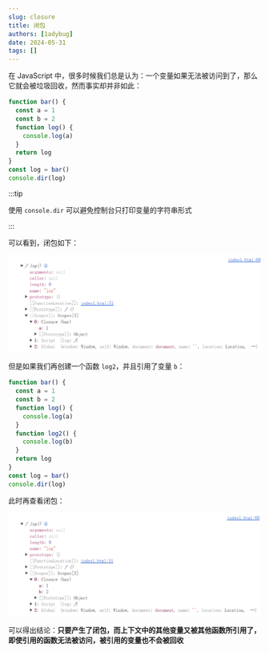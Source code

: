 ```yaml
---
slug: closure
title: 闭包
authors: [1adybug]
date: 2024-05-31
tags: []
---
```


在 JavaScript 中，很多时候我们总是认为：一个变量如果无法被访问到了，那么它就会被垃圾回收，然而事实却并非如此：

```ts
function bar() {
  const a = 1
  const b = 2
  function log() {
    console.log(a)
  }
  return log
}
const log = bar()
console.dir(log)
```

:::tip

使用 `console.dir` 可以避免控制台只打印变量的字符串形式

:::

可以看到，闭包如下：

![01](./images/01.png)

但是如果我们再创建一个函数 `log2`，并且引用了变量 `b`：

```ts
function bar() {
  const a = 1
  const b = 2
  function log() {
    console.log(a)
  }
  function log2() {
    console.log(b)
  }
  return log
}
const log = bar()
console.dir(log)
```

此时再查看闭包：

![02](./images/02.png)

可以得出结论：**只要产生了闭包，而上下文中的其他变量又被其他函数所引用了，即使引用的函数无法被访问，被引用的变量也不会被回收**
